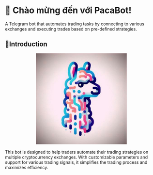 # 🎉 **Chào mừng đến với PacaBot!**
A Telegram bot that automates trading tasks by connecting to various exchanges and executing trades based on pre-defined strategies.
## 🚀Introduction
<p align="center">
  <img src="logo.png" alt="Logo" width="300">
</p>
This bot is designed to help traders automate their trading strategies on multiple cryptocurrency exchanges. With customizable parameters and support for various trading signals, it simplifies the trading process and maximizes efficiency.




